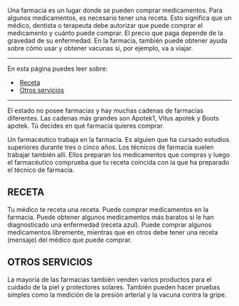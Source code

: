 Una farmacia es un lugar donde se pueden comprar medicamentos. Para algunos medicamentos, es necesario tener una receta. Esto significa que un médico, dentista o terapeuta debe autorizar que puede comprar el medicamento y cuánto puede comprar. El precio que paga depende de la gravedad de su enfermedad. En la farmacia, también puede obtener ayuda sobre cómo usar y obtener vacunas si, por ejemplo, va a viajar.

---

En esta página puedes leer sobre:

-    [Receta](#-receta-)
-    [Otros servicios](#-otros-servicios-)

---

El estado no posee farmacias y hay muchas cadenas de farmacias diferentes. Las cadenas más grandes son Apotek1, Vitus apotek y Boots apotek. Tú decides en qué farmacia quieres comprar.

Un farmacéutico trabaja en la farmacia. Es alguien que ha cursado estudios superiores durante tres o cinco años. Los técnicos de farmacia suelen trabajar también allí. Ellos preparan los medicamentos que compras y luego el farmacéutico comprueba que tu receta coincida con la que ha preparado el técnico de farmacia.

## RECETA

Tu médico te receta una receta. Puede comprar medicamentos en la farmacia. Puede obtener algunos medicamentos más baratos si le han diagnosticado una enfermedad (receta azul). Puede comprar algunos medicamentos libremente, mientras que en otros debe tener una receta (mensaje) del médico que puede comprar.

## OTROS SERVICIOS

La mayoría de las farmacias también venden varios productos para el cuidado de la piel y protectores solares. También pueden hacer pruebas simples como la medición de la presión arterial y la vacuna contra la gripe.

